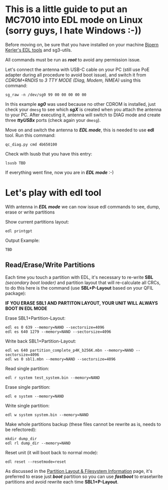 # This is a little guide to put an MC7010 into EDL mode on Linux (sorry guys, I hate Windows :-))

Before moving on, be sure that you have installed on your machine [Bjoern Kerler's EDL tools](https://github.com/bkerler/edl) and sg3-utils.

All commands must be run as ***root*** to avoid any permission issue.

Let's connect the antenna with USB-C cable on your PC (still use PoE adapter during all procedure to avoid boot issue), and switch it from *CDROM+RNDIS* to *3 TTY MODE (Diag, Modem, NMEA)* using this command:

`sg_raw -n /dev/sg0 99 00 00 00 00 00`

In this example ***sg0*** was used because no other CDROM is installed, just check your `dmesg` to see which ***sgX*** is created when you attach the antenna to your PC. After executing it, antenna will switch to DIAG mode and create three ***ttyUSBx*** ports (check again your `dmesg`).

Move on and switch the antenna to ***EDL mode***, this is needed to use **edl** tool. 
Run this command:

`qc_diag.py cmd 4b650100`

Check with lsusb that you have this entry:

`lsusb TBD`

If everything went fine, now you are in ***EDL mode*** :-)

# Let's play with edl tool

With antenna in ***EDL mode*** we can now issue edl commands to see, dump, erase or write partitions

Show current partitions layout:

`edl printgpt`

Output Example:

```
TBD
```

## Read/Erase/Write Partitions

Each time you touch a partition with EDL, it's necessary to re-write **SBL** *(secondary boot loader)* and partition layout that will re-calculate all CRCs, to do this here is the command (use **SBL+P-Layout** based on your QFIL package):

**IF YOU ERASE SBL1 AND PARTITON LAYOUT, YOUR UNIT WILL ALWAYS BOOT IN EDL MODE**

Erase SBL1+Partition-Layout:
```
edl es 0 639 --memory=NAND --sectorsize=4096 
edl es 640 1279 --memory=NAND --sectorsize=4096 
```

Write back SBL1+Partition-Layout:
```
edl ws 640 partition_complete_p4K_b256K.mbn --memory=NAND --sectorsize=4096 
edl ws 0 sbl1.mbn --memory=NAND --sectorsize=4096 
```

Read single partition:

`edl r system test_system.bin --memory=NAND`

Erase single partition:

`edl e system --memory=NAND`

Write single partition:

`edl w system system.bin --memory=NAND`

Make whole partitions backup (these files cannot be rewrite as is, needs to be refectored):
```
mkdir dump_dir
edl rl dump_dir --memory=NAND
```

Reset unit (it will boot back to normal mode):

`edl reset --resetmode=reset`

As discussed in the [Partition Layout & Filesystem Information](fs.md) page, it's preferred to erase just ***boot*** partition so you can use ***fastboot*** to erase\write partitions and avoid rewrite each time **SBL1+P-Layout**.
